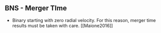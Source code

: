 ## BNS - Merger TIme



- Binary starting with zero radial velocity. For this reason, merger time results must be taken with care. [[Maione2016]]